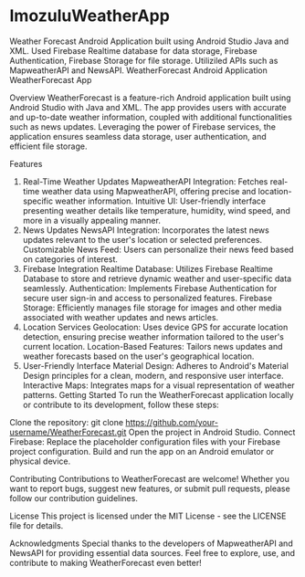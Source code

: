 # ImozuluWeatherApp
Weather Forecast Android Application built using Android Studio Java and XML. Used Firebase Realtime database for data storage, Firebase Authentication, Firebase Storage for file storage. Utiliziled APIs such as MapweatherAPI and NewsAPI.
WeatherForecast Android Application
WeatherForecast App

Overview
WeatherForecast is a feature-rich Android application built using Android Studio with Java and XML. The app provides users with accurate and up-to-date weather information, coupled with additional functionalities such as news updates. Leveraging the power of Firebase services, the application ensures seamless data storage, user authentication, and efficient file storage.

Features
1. Real-Time Weather Updates
MapweatherAPI Integration: Fetches real-time weather data using MapweatherAPI, offering precise and location-specific weather information.
Intuitive UI: User-friendly interface presenting weather details like temperature, humidity, wind speed, and more in a visually appealing manner.
2. News Updates
NewsAPI Integration: Incorporates the latest news updates relevant to the user's location or selected preferences.
Customizable News Feed: Users can personalize their news feed based on categories of interest.
3. Firebase Integration
Realtime Database: Utilizes Firebase Realtime Database to store and retrieve dynamic weather and user-specific data seamlessly.
Authentication: Implements Firebase Authentication for secure user sign-in and access to personalized features.
Firebase Storage: Efficiently manages file storage for images and other media associated with weather updates and news articles.
4. Location Services
Geolocation: Uses device GPS for accurate location detection, ensuring precise weather information tailored to the user's current location.
Location-Based Features: Tailors news updates and weather forecasts based on the user's geographical location.
5. User-Friendly Interface
Material Design: Adheres to Android's Material Design principles for a clean, modern, and responsive user interface.
Interactive Maps: Integrates maps for a visual representation of weather patterns.
Getting Started
To run the WeatherForecast application locally or contribute to its development, follow these steps:

Clone the repository: git clone https://github.com/your-username/WeatherForecast.git
Open the project in Android Studio.
Connect Firebase: Replace the placeholder configuration files with your Firebase project configuration.
Build and run the app on an Android emulator or physical device.

Contributing
Contributions to WeatherForecast are welcome! Whether you want to report bugs, suggest new features, or submit pull requests, please follow our contribution guidelines.

License
This project is licensed under the MIT License - see the LICENSE file for details.

Acknowledgments
Special thanks to the developers of MapweatherAPI and NewsAPI for providing essential data sources.
Feel free to explore, use, and contribute to making WeatherForecast even better!

